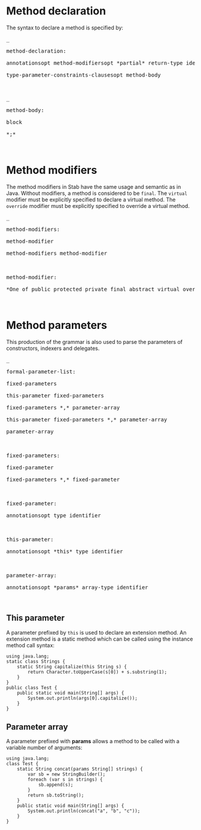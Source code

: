 # Method declaration #
The syntax to declare a method is specified by:
<pre>_<br>
method-declaration:<br>
annotationsopt method-modifiersopt *partial* return-type identifier type-parameter-listopt *(* formal-parameter-listopt *)*<br>
type-parameter-constraints-clausesopt method-body<br>
_</pre>
<pre>_<br>
method-body:<br>
block<br>
*;*<br>
_</pre>

# Method modifiers #
The method modifiers in Stab have the same usage and semantic as in Java. Without modifiers, a method is considered to be `final`. The `virtual` modifier must be explicitly specified to declare a virtual method. The `override` modifier must be explicitly specified to override a virtual method.
<pre>_<br>
method-modifiers:<br>
method-modifier<br>
method-modifiers method-modifier<br>
<br>
method-modifier:<br>
*One of public protected private final abstract virtual override static synchronized native strictfp*<br>
_</pre>

# Method parameters #
This production of the grammar is also used to parse the parameters of constructors, indexers and delegates.
<pre>_<br>
formal-parameter-list:<br>
fixed-parameters<br>
this-parameter fixed-parameters<br>
fixed-parameters *,* parameter-array<br>
this-parameter fixed-parameters *,* parameter-array<br>
parameter-array<br>
<br>
fixed-parameters:<br>
fixed-parameter<br>
fixed-parameters *,* fixed-parameter<br>
<br>
fixed-parameter:<br>
annotationsopt type identifier<br>
<br>
this-parameter:<br>
annotationsopt *this* type identifier<br>
<br>
parameter-array:<br>
annotationsopt *params* array-type identifier<br>
_</pre>

## This parameter ##
A parameter prefixed by `this` is used to declare an extension method.
An extension method is a static method which can be called using the instance method call syntax:
```
using java.lang;
static class Strings {
    static String capitalize(this String s) {
        return Character.toUpperCase(s[0]) + s.substring(1);
    }
}
public class Test {
    public static void main(String[] args) {
        System.out.println(args[0].capitalize());
    }
}
```

## Parameter array ##
A parameter prefixed with **params** allows a method to be called with a variable number of arguments:
```
using java.lang;
class Test {
    static String concat(params String[] strings) {
        var sb = new StringBuilder();
        foreach (var s in strings) {
            sb.append(s);
        }
        return sb.toString();
    }
    public static void main(String[] args) {
        System.out.println(concat("a", "b", "c"));
    }
}
```